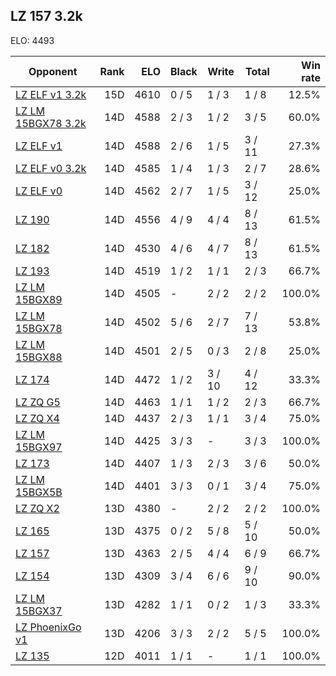 ## LZ 157 3.2k ##

ELO: 4493

Opponent | Rank | ELO | Black | Write | Total | Win rate
---------|-----:|----:|-------|-------|-------|-------:
[LZ ELF v1 3.2k](LZ%20ELF%20v1%203.2k.md) | 15D | 4610 | 0 / 5 | 1 / 3 | 1 / 8 | 12.5%
[LZ LM 15BGX78 3.2k](LZ%20LM%2015BGX78%203.2k.md) | 14D | 4588 | 2 / 3 | 1 / 2 | 3 / 5 | 60.0%
[LZ ELF v1](LZ%20ELF%20v1.md) | 14D | 4588 | 2 / 6 | 1 / 5 | 3 / 11 | 27.3%
[LZ ELF v0 3.2k](LZ%20ELF%20v0%203.2k.md) | 14D | 4585 | 1 / 4 | 1 / 3 | 2 / 7 | 28.6%
[LZ ELF v0](LZ%20ELF%20v0.md) | 14D | 4562 | 2 / 7 | 1 / 5 | 3 / 12 | 25.0%
[LZ 190](LZ%20190.md) | 14D | 4556 | 4 / 9 | 4 / 4 | 8 / 13 | 61.5%
[LZ 182](LZ%20182.md) | 14D | 4530 | 4 / 6 | 4 / 7 | 8 / 13 | 61.5%
[LZ 193](LZ%20193.md) | 14D | 4519 | 1 / 2 | 1 / 1 | 2 / 3 | 66.7%
[LZ LM 15BGX89](LZ%20LM%2015BGX89.md) | 14D | 4505 | - | 2 / 2 | 2 / 2 | 100.0%
[LZ LM 15BGX78](LZ%20LM%2015BGX78.md) | 14D | 4502 | 5 / 6 | 2 / 7 | 7 / 13 | 53.8%
[LZ LM 15BGX88](LZ%20LM%2015BGX88.md) | 14D | 4501 | 2 / 5 | 0 / 3 | 2 / 8 | 25.0%
[LZ 174](LZ%20174.md) | 14D | 4472 | 1 / 2 | 3 / 10 | 4 / 12 | 33.3%
[LZ ZQ G5](LZ%20ZQ%20G5.md) | 14D | 4463 | 1 / 1 | 1 / 2 | 2 / 3 | 66.7%
[LZ ZQ X4](LZ%20ZQ%20X4.md) | 14D | 4437 | 2 / 3 | 1 / 1 | 3 / 4 | 75.0%
[LZ LM 15BGX97](LZ%20LM%2015BGX97.md) | 14D | 4425 | 3 / 3 | - | 3 / 3 | 100.0%
[LZ 173](LZ%20173.md) | 14D | 4407 | 1 / 3 | 2 / 3 | 3 / 6 | 50.0%
[LZ LM 15BGX5B](LZ%20LM%2015BGX5B.md) | 14D | 4401 | 3 / 3 | 0 / 1 | 3 / 4 | 75.0%
[LZ ZQ X2](LZ%20ZQ%20X2.md) | 13D | 4380 | - | 2 / 2 | 2 / 2 | 100.0%
[LZ 165](LZ%20165.md) | 13D | 4375 | 0 / 2 | 5 / 8 | 5 / 10 | 50.0%
[LZ 157](LZ%20157.md) | 13D | 4363 | 2 / 5 | 4 / 4 | 6 / 9 | 66.7%
[LZ 154](LZ%20154.md) | 13D | 4309 | 3 / 4 | 6 / 6 | 9 / 10 | 90.0%
[LZ LM 15BGX37](LZ%20LM%2015BGX37.md) | 13D | 4282 | 1 / 1 | 0 / 2 | 1 / 3 | 33.3%
[LZ PhoenixGo v1](LZ%20PhoenixGo%20v1.md) | 13D | 4206 | 3 / 3 | 2 / 2 | 5 / 5 | 100.0%
[LZ 135](LZ%20135.md) | 12D | 4011 | 1 / 1 | - | 1 / 1 | 100.0%
